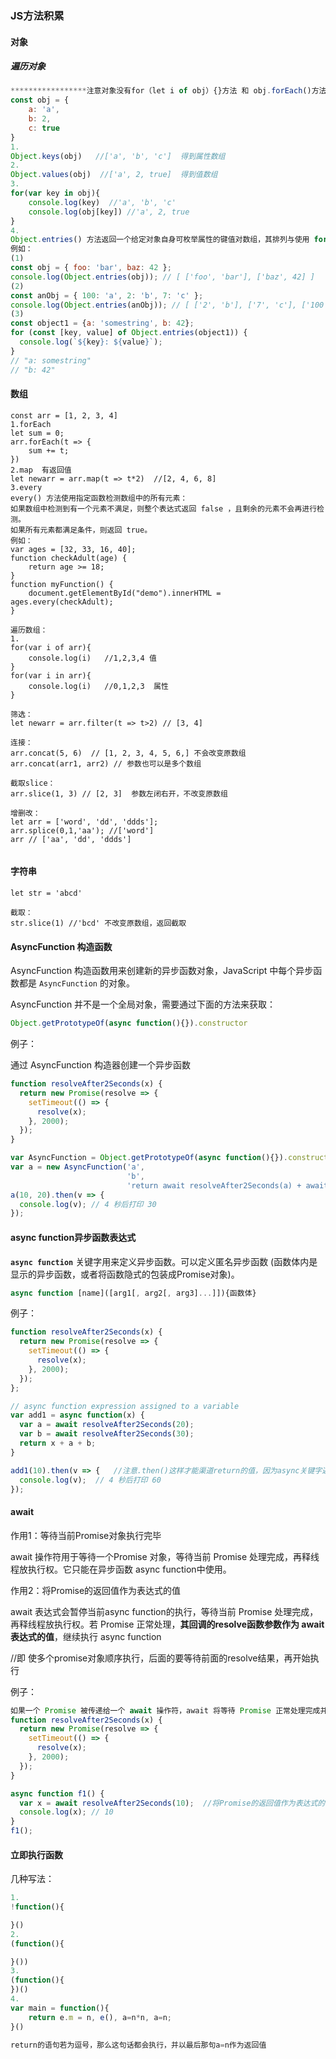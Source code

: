 ### JS方法积累

#### 对象

##### 遍历对象   

```javascript
*****************注意对象没有for（let i of obj）{}方法 和 obj.forEach()方法****************
const obj = {
	a: 'a',
	b: 2,
	c: true
}
1. 
Object.keys(obj)   //['a', 'b', 'c']  得到属性数组
2.
Object.values(obj)  //['a', 2, true]  得到值数组
3.
for(var key in obj){
	console.log(key)  //'a', 'b', 'c'
	console.log(obj[key]) //'a', 2, true
}
4.
Object.entries() 方法返回一个给定对象自身可枚举属性的键值对数组，其排列与使用 for...in 循环遍历该对象时返回的顺序一致（区别在于 for-in 循环还会枚举原型链中的属性）。
例如：
(1)
const obj = { foo: 'bar', baz: 42 };
console.log(Object.entries(obj)); // [ ['foo', 'bar'], ['baz', 42] ]
(2)
const anObj = { 100: 'a', 2: 'b', 7: 'c' };
console.log(Object.entries(anObj)); // [ ['2', 'b'], ['7', 'c'], ['100', 'a'] ]
(3)
const object1 = {a: 'somestring', b: 42};
for (const [key, value] of Object.entries(object1)) {
  console.log(`${key}: ${value}`);
}
// "a: somestring"
// "b: 42"

```

#### 数组

```
const arr = [1, 2, 3, 4]
1.forEach
let sum = 0;
arr.forEach(t => {
	sum += t;
})
2.map  有返回值
let newarr = arr.map(t => t*2)  //[2, 4, 6, 8]
3.every 
every() 方法使用指定函数检测数组中的所有元素：
如果数组中检测到有一个元素不满足，则整个表达式返回 false ，且剩余的元素不会再进行检测。
如果所有元素都满足条件，则返回 true。
例如：
var ages = [32, 33, 16, 40];
function checkAdult(age) {
    return age >= 18;
}
function myFunction() {
    document.getElementById("demo").innerHTML = ages.every(checkAdult);
}

遍历数组：
1.
for(var i of arr){
	console.log(i)   //1,2,3,4 值
}
for(var i in arr){
	console.log(i)   //0,1,2,3  属性
}

筛选：
let newarr = arr.filter(t => t>2) // [3, 4]

连接：
arr.concat(5, 6)  // [1, 2, 3, 4, 5, 6,] 不会改变原数组
arr.concat(arr1, arr2) // 参数也可以是多个数组

截取slice：
arr.slice(1, 3) // [2, 3]  参数左闭右开，不改变原数组

增删改：
let arr = ['word', 'dd', 'ddds']; 
arr.splice(0,1,'aa'); //['word']
arr // ['aa', 'dd', 'ddds']


```



#### 字符串

```
let str = 'abcd'

截取：
str.slice(1) //'bcd' 不改变原数组，返回截取
```





#### AsyncFunction  构造函数

AsyncFunction 构造函数用来创建新的异步函数对象，JavaScript 中每个异步函数都是 `AsyncFunction` 的对象。

AsyncFunction 并不是一个全局对象，需要通过下面的方法来获取：

```javascript
Object.getPrototypeOf(async function(){}).constructor
```

例子：

通过 AsyncFunction 构造器创建一个异步函数

```js
function resolveAfter2Seconds(x) {
  return new Promise(resolve => {
    setTimeout(() => {
      resolve(x);
    }, 2000);
  });
}

var AsyncFunction = Object.getPrototypeOf(async function(){}).constructor;
var a = new AsyncFunction('a', 
                          'b',
                          'return await resolveAfter2Seconds(a) + await resolveAfter2Seconds(b);');
a(10, 20).then(v => {
  console.log(v); // 4 秒后打印 30
});
```



#### async function异步函数表达式

**`async function`** 关键字用来定义异步函数。可以定义匿名异步函数 (函数体内是显示的异步函数，或者将函数隐式的包装成Promise对象)。

```javascript
async function [name]([arg1[, arg2[, arg3]...]]){函数体}
```

例子：

```javascript
function resolveAfter2Seconds(x) {
  return new Promise(resolve => {
    setTimeout(() => {
      resolve(x);
    }, 2000);
  });
};

// async function expression assigned to a variable
var add1 = async function(x) {
  var a = await resolveAfter2Seconds(20);
  var b = await resolveAfter2Seconds(30);
  return x + a + b;
}

add1(10).then(v => {   //注意.then()这样才能渠道return的值，因为async关键字返回的是Promise对象
  console.log(v);  // 4 秒后打印 60
});

```

#### await  

作用1：等待当前Promise对象执行完毕

await 操作符用于等待一个Promise 对象，等待当前 Promise 处理完成，再释线程放执行权。它只能在异步函数 async function中使用。

作用2：将Promise的返回值作为表达式的值

await 表达式会暂停当前async function的执行，等待当前 Promise 处理完成，再释线程放执行权。若 Promise 正常处理，**其回调的resolve函数参数作为 await 表达式的值**，继续执行 async function

//即 使多个promise对象顺序执行，后面的要等待前面的resolve结果，再开始执行

例子：

```js
如果一个 Promise 被传递给一个 await 操作符，await 将等待 Promise 正常处理完成并返回其处理结果。
function resolveAfter2Seconds(x) {
  return new Promise(resolve => {
    setTimeout(() => {
      resolve(x);
    }, 2000);
  });
}

async function f1() { 
  var x = await resolveAfter2Seconds(10);  //将Promise的返回值作为表达式的值，赋值给x
  console.log(x); // 10
}
f1();
```

#### 立即执行函数

几种写法：

```javascript
1. 
!function(){

}()
2.
(function(){

}())
3.
(function(){
})()
4.
var main = function(){
	return e.m = n, e(), a=n*n, a=n;
}()

return的语句若为逗号，那么这句话都会执行，并以最后那句a=n作为返回值
```



















